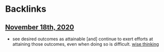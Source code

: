 
# Backlinks
## [November 18th, 2020](<November 18th, 2020.md>)
- see desired outcomes as attainable [and] continue to exert efforts at attaining those outcomes, even when doing so is difficult. [wise thinking](<wise thinking.md>)

